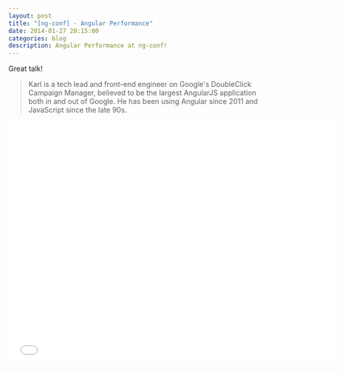 ```yaml
---
layout: post
title: "[ng-conf] - Angular Performance"
date: 2014-01-27 20:15:00
categories: blog
description: Angular Performance at ng-conf!
---
```


Great talk!

>Karl is a tech lead and front-end engineer on Google's DoubleClick Campaign Manager, believed to be the largest AngularJS application both in and out of Google. He has been using Angular since 2011 and JavaScript since the late 90s.

<iframe width="648" height="486" src="//www.youtube.com/embed/zyYpHIOrk_Y" frameborder="0" allowfullscreen></iframe>